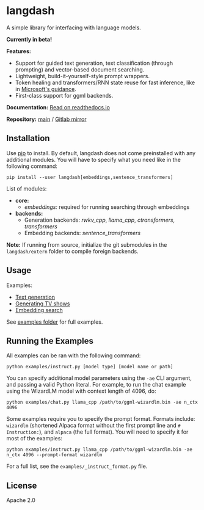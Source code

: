 # langdash

A simple library for interfacing with language models.

**Currently in beta!**

**Features:**

  * Support for guided text generation, text classification (through prompting) and vector-based document searching.
  * Lightweight, build-it-yourself-style prompt wrappers.
  * Token healing and transformers/RNN state reuse for fast inference, like in [Microsoft's guidance](https://github.com/microsoft/guidance).
  * First-class support for ggml backends.

**Documentation:** [Read on readthedocs.io](https://langdash.readthedocs.io/en/latest/)

**Repository:** [main](https://git.mysymphony.jp.net/nana/langdash/) / [Gitlab mirror](https://gitlab.com/nanamochizuki77/langdash)

## Installation

Use [pip](https://pip.pypa.io/en/stable/) to install. By default, langdash does not come preinstalled with any additional modules. You will have to specify what you need like in the following command:

```
pip install --user langdash[embeddings,sentence_transformers]
```

List of modules:
  
  * **core:**
    * *embeddings:* required for running searching through embeddings
  * **backends:**
    * Generation backends: *rwkv_cpp*, *llama_cpp*, *ctransformers*, *transformers*
    * Embedding backends: *sentence_transformers*

**Note:** If running from source, initialize the git submodules in the `langdash/extern` folder to compile foreign backends.
    
## Usage

Examples:

  * [Text generation](https://git.mysymphony.jp.net/nana/langdash/src/branch/master/docs/examples/text-generation.md)
  * [Generating TV shows](https://git.mysymphony.jp.net/nana/langdash/src/branch/master/docs/examples/generating-tv-shows.md)
  * [Embedding search](https://git.mysymphony.jp.net/nana/langdash/src/branch/master/docs/examples/embedding-search.md)

See [examples folder](https://git.mysymphony.jp.net/nana/langdash/src/branch/master/examples) for full examples.

## Running the Examples

All examples can be ran with the following command:

```
python examples/instruct.py [model type] [model name or path]
```

You can specify additional model parameters using the `-ae` CLI argument, and passing a valid Python literal. For example, to run the chat example using the WizardLM model with context length of 4096, do:

```
python examples/chat.py llama_cpp /path/to/ggml-wizardlm.bin -ae n_ctx 4096
```

Some examples require you to specify the prompt format. Formats include: `wizardlm` (shortened Alpaca format without the first prompt line and `# Instruction:`), and `alpaca` (the full format). You will need to specify it for most of the examples:

```
python examples/instruct.py llama_cpp /path/to/ggml-wizardlm.bin -ae n_ctx 4096 --prompt-format wizardlm
```

For a full list, see the `examples/_instruct_format.py` file.


## License

Apache 2.0

